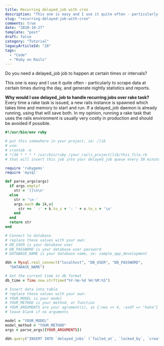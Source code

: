 ```yaml
---
title: Recurring delayed_job with cron
description: "This one is easy and I use it quite often - particularly to scrape data at certain times during the day, and generate nightly statistics and reports."
slug: "recurring-delayed-job-with-cron"
comments: true
date: "2010-10-27"
template: "post"
draft: false
category: "Tutorial"
legacyArticleId: "28"
tags:
  - "Code"
  - "Ruby on Rails"
---
```


Do you need a delayed_job job to happen at certain times or intervals?

This one is easy and I use it quite often - particularly to scrape data at certain times during the day, and generate nightly statistics and reports.

**Why would I use delayed_job to handle recurring jobs over rake task?**
Every time a rake task is issued, a new rails instance is spawned which takes time and memory to start and run. If a delayed_job daemon is already running, using that will save both. In my opinion, running a rake task that uses the rails environment is usually very costly in production and should be avoided if possible.

```ruby
#!/usr/bin/env ruby

# put this somewhere in your project, ie: /lib
# use:
# crontab -e
# */30 * * * * /usr/bin/ruby /your_rails_project/lib/this_file.rb
# that will insert this job into your delayed_job queue every 30 minutes.

require 'rubygems'
require 'mysql'

def parse_args(args)
  if args.empty?
    str = '[]\n\n'
  else
    str = '\n-'
    args.each do |k,v|
      str += ' :' + k.to_s + ': ' + v.to_s + '\n'
    end
  end
  return str
end

# Connect to database
# replace these values with your own:
# DB_USER is your database user
# DB_PASSWORD is your database user password
# DATABASE_NAME is your database name, ie: sample_app_development

dbh = Mysql.real_connect("localhost", "DB_USER", "DB_PASSWORD",
  "DATABASE_NAME")

# Get the current time in db format
db_time = Time.now.strftime("%Y-%m-%d %H:%M:%S")

# Insert data into table
# replace these values with your own:
# YOUR_MODEL is your model
# YOUR_METHOD is your method, or function
# YOUR_ARGUMENTS are your agrument(s), ie {:nws => 4, :asdf => "haha"}
# leave blank if no arguments

model = "YOUR_MODEL"
model_method = "YOUR_METHOD"
args = parse_args({YOUR_ARGUMENTS})

dbh.query("INSERT INTO `delayed_jobs` (`failed_at`, `locked_by`, `created_at`, `handler`, `updated_at`, `priority`, `run_at`, `attempts`, `locked_at`, `last_error`) VALUES(NULL, NULL, '#{db_time}', '--- !ruby/struct:Delayed::PerformableMethod \nobject: LOAD;#{model}\nmethod: :#{model_method}\nargs: #{args}', '#{db_time}', 0, '#{db_time}', 0, NULL, NULL)")
```